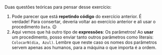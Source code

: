 Duas questões teóricas para pensar desse exercício:

1. Pode parecer que está **repetindo código** do exercício anterior. É verdade! Para consertar, deveria voltar ao exercício anterior e ali usar o procedimento `Data`. :wink:
2. Aqui vemos que há outro tipo de **expressões**: Os parâmetros! Ao **usar** um procedimento, posso enviar tanto outros parâmetros como literais: `ColocarN(dia, Azul)`. Lembre que neste caso os nomes dos parâmetros servem apenas aos humanos, para a máquina o que importa é a ordem.
 
